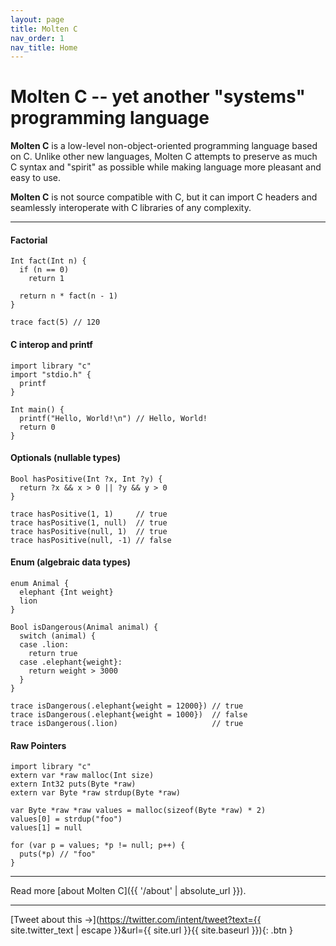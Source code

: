 ```yaml
---
layout: page
title: Molten C
nav_order: 1
nav_title: Home
---
```

# __Molten C__ -- yet another "systems" programming language

__Molten C__ is a low-level non-object-oriented programming language based on C.
Unlike other new languages, Molten C attempts to preserve as much C syntax
and "spirit" as possible while making language more pleasant and easy to use.

__Molten C__ is not source compatible with C,
but it can import C headers and seamlessly interoperate with C libraries of
any complexity.

---

#### Factorial

```
Int fact(Int n) {
  if (n == 0)
    return 1

  return n * fact(n - 1)
}

trace fact(5) // 120
```

#### C interop and printf

```
import library "c"
import "stdio.h" {
  printf
}

Int main() {
  printf("Hello, World!\n") // Hello, World!
  return 0
}
```

#### Optionals (nullable types)

```
Bool hasPositive(Int ?x, Int ?y) {
  return ?x && x > 0 || ?y && y > 0
}

trace hasPositive(1, 1)     // true
trace hasPositive(1, null)  // true
trace hasPositive(null, 1)  // true
trace hasPositive(null, -1) // false
```

#### Enum (algebraic data types)

```
enum Animal {
  elephant {Int weight}
  lion
}

Bool isDangerous(Animal animal) {
  switch (animal) {
  case .lion:
    return true
  case .elephant{weight}:
    return weight > 3000
  }
}

trace isDangerous(.elephant{weight = 12000}) // true
trace isDangerous(.elephant{weight = 1000})  // false
trace isDangerous(.lion)                     // true
```

#### Raw Pointers

```
import library "c"
extern var *raw malloc(Int size)
extern Int32 puts(Byte *raw)
extern var Byte *raw strdup(Byte *raw)

var Byte *raw *raw values = malloc(sizeof(Byte *raw) * 2)
values[0] = strdup("foo")
values[1] = null

for (var p = values; *p != null; p++) {
  puts(*p) // "foo"
}
```

---

Read more [about Molten C]({{ '/about' | absolute_url }}).

---

[Tweet about this &#x2192;](https://twitter.com/intent/tweet?text={{ site.twitter_text | escape }}&url={{ site.url }}{{ site.baseurl }}){: .btn }
